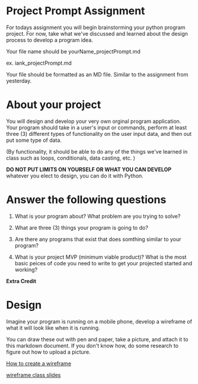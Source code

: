 # Project Prompt Assignment
For todays assignment you will begin brainstorming your python program project.
For now, take what we've discussed and learned about the design process to develop a program idea.

Your file name should be yourName_projectPrompt.md

ex. iank_projectPrompt.md

Your file should be formatted as an MD file. Similar to the assignment from yesterday.

# About your project
You will design and develop your very own orginal program application. Your program should take in a user's input or commands, perform at least three (3) different types of functionality on the user input data, and then out put some type of data. 

(By functionality, it should be able to do any of the things we've learned in class such as loops, conditionals, data casting, etc. )

**DO NOT PUT LIMITS ON YOURSELF OR WHAT YOU CAN DEVELOP**
whatever you elect to design, you can do it with Python.

# Answer the following questions

1. What is your program about? What problem are you trying to solve?

2. What are three (3) things your program is going to do?

3. Are there any programs that exist that does somthing similar to your program?

4. What is your project MVP (minimum viable product)? What is the most basic peices of code
you need to write to get your projected started and working?
  
**Extra Credit**
# Design
Imagine your program is running on a mobile phone, develop a wireframe of what it will 
look like when it is running.

You can draw these out with pen and paper, take a picture, and attach it to this markdown document. 
If you don't know how, do some research to figure out how to upload a picture. 

[How to create a wireframe](https://balsamiq.com/learn/articles/mobile-app-wireframing-guide/)

[wireframe class slides](https://docs.google.com/presentation/d/1_135RwxXnw2J8A9oIMzhGA1Goas491wAGrH4WN2iCHQ/edit?usp=sharing)

